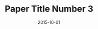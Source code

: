 ---
title: "Paper Title Number 3"
collection: publications
permalink: /publication/2015-10-01-paper-title-number-3
# excerpt: 'This paper is about the number 3. The number 4 is left for future work.'
date: 2015-10-01
venue: 'Journal 1'
paperurl: 'files/paper3.pdf'
link: 'https://www.google.com'
code: 'https://www.google.com'
github: 'https://www.google.com'
citation: 'Your Name, You. (2015). &quot;Paper Title Number 3 &quot;. <i>Journal 1</i>. 1(3).'
---